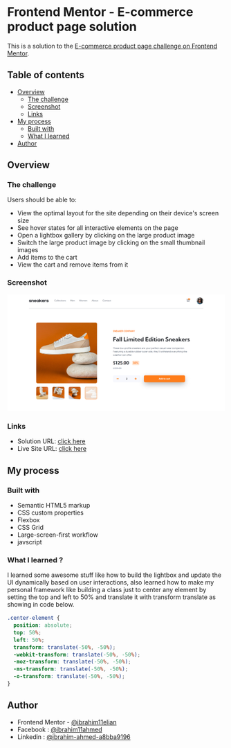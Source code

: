 # Frontend Mentor - E-commerce product page solution

This is a solution to the [E-commerce product page challenge on Frontend Mentor](https://www.frontendmentor.io/challenges/ecommerce-product-page-UPsZ9MJp6).

## Table of contents

- [Overview](#overview)
  - [The challenge](#the-challenge)
  - [Screenshot](#screenshot)
  - [Links](#links)
- [My process](#my-process)
  - [Built with](#built-with)
  - [What I learned](#what-i-learned)
- [Author](#author)

## Overview

### The challenge

Users should be able to:

- View the optimal layout for the site depending on their device's screen size
- See hover states for all interactive elements on the page
- Open a lightbox gallery by clicking on the large product image
- Switch the large product image by clicking on the small thumbnail images
- Add items to the cart
- View the cart and remove items from it

### Screenshot

![screenshot](./images/screenshot.png "screenshot")

### Links

- Solution URL: [click here](https://www.frontendmentor.io/solutions/ecommerce-product-page-solution-qBoa0Gw7rB)
- Live Site URL: [click here](https://ibrahim11elian.github.io/E-commerce-product-page/)

## My process

### Built with

- Semantic HTML5 markup
- CSS custom properties
- Flexbox
- CSS Grid
- Large-screen-first workflow
- javscript

### What I learned ?

I learned some awesome stuff like how to build the lightbox and update the UI dynamically based on user interactions, also learned how to make my personal framework like building a class just to center any element by setting the top and left to 50% and translate it with transform translate as showing in code below.

```css
.center-element {
  position: absolute;
  top: 50%;
  left: 50%;
  transform: translate(-50%, -50%);
  -webkit-transform: translate(-50%, -50%);
  -moz-transform: translate(-50%, -50%);
  -ms-transform: translate(-50%, -50%);
  -o-transform: translate(-50%, -50%);
}
```

## Author

- Frontend Mentor - [@ibrahim11elian](https://www.frontendmentor.io/profile/ibrahim11elian)
- Facebook : [@ibrahim11ahmed](https://www.facebook.com/ibrahim11ahmed/)
- Linkedin : [@ibrahim-ahmed-a8bba9196](https://www.linkedin.com/in/ibrahim-ahmed-a8bba9196/)
